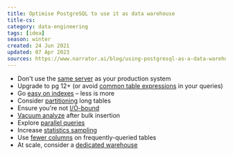 ```yaml
---
title: Optimise PostgreSQL to use it as data warehouse
title-cs: 
category: data-engineering
tags: [idea]
season: winter
created: 24 Jun 2021
updated: 07 Apr 2023
sources: https://www.narrator.ai/blog/using-postgresql-as-a-data-warehouse/
---
```


- Don't use the [same server](https://www.narrator.ai/blog/using-postgresql-as-a-data-warehouse/#configuring-postgres-as-a-data-warehouse) as your production system
- Upgrade to pg 12+ (or avoid [common table expressions](https://www.narrator.ai/blog/using-postgresql-as-a-data-warehouse/#avoid-common-table-expressions) in your queries)
- Go [easy on indexes](https://www.narrator.ai/blog/using-postgresql-as-a-data-warehouse/#use-indexes-sparingly) – less is more
- Consider [partitioning](https://www.narrator.ai/blog/using-postgresql-as-a-data-warehouse/#partitioning) long tables
- Ensure you're not [I/O-bound](https://www.narrator.ai/blog/using-postgresql-as-a-data-warehouse/#minimize-disk-and-io)
- [Vacuum analyze](https://www.narrator.ai/blog/using-postgresql-as-a-data-warehouse/#vacuum-after-bulk-inserts) after bulk insertion
- Explore [parallel queries](https://www.narrator.ai/blog/using-postgresql-as-a-data-warehouse/#look-at-parallel-queries)
- Increase [statistics sampling](https://www.narrator.ai/blog/using-postgresql-as-a-data-warehouse/#increase-statistics-sampling)
- Use [fewer columns](https://www.narrator.ai/blog/using-postgresql-as-a-data-warehouse/#use-fewer-columns) on frequently-queried tables
- At scale, consider a [dedicated warehouse](https://www.narrator.ai/blog/using-postgresql-as-a-data-warehouse/#consider-a-data-warehouse-at-scale)